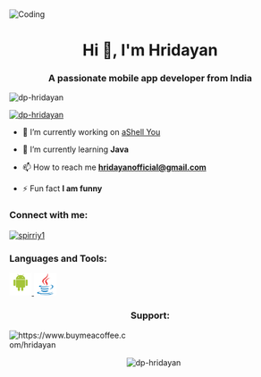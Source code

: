 <img align="center" alt="Coding" width="400" src="https://camo.githubusercontent.com/7de37139d0b4c1ce40865e799b446c0e963a3dd8fb68d239707237c40604fa3d/68747470733a2f2f63646e2e6472696262626c652e636f6d2f75736572732f3733303730332f73637265656e73686f74732f363538313234332f6176656e746f2e676966">

<h1 align="center">Hi 👋, I'm Hridayan</h1>
<h3 align="center">A passionate mobile app developer from India</h3>

<p align="left"> <img src="https://komarev.com/ghpvc/?username=dp-hridayan&label=Profile%20views&color=0e75b6&style=flat" alt="dp-hridayan" /> </p>

<p align="left"> <a href="https://github.com/ryo-ma/github-profile-trophy"><img src="https://github-profile-trophy.vercel.app/?username=dp-hridayan" alt="dp-hridayan" /></a> </p>

- 🔭 I’m currently working on [aShell You](https://github.com/DP-Hridayan/aShellYou)

- 🌱 I’m currently learning **Java**

- 📫 How to reach me **hridayanofficial@gmail.com**

- ⚡ Fun fact **I am funny**

<h3 align="left">Connect with me:</h3>
<p align="left">
<a href="https://twitter.com/spirriy1" target="blank"><img align="center" src="https://raw.githubusercontent.com/rahuldkjain/github-profile-readme-generator/master/src/images/icons/Social/twitter.svg" alt="spirriy1" height="30" width="40" /></a>
</p>

<h3 align="left">Languages and Tools:</h3>
<p align="left"> <a href="https://developer.android.com" target="_blank" rel="noreferrer"> <img src="https://raw.githubusercontent.com/devicons/devicon/master/icons/android/android-original-wordmark.svg" alt="android" width="40" height="40"/> </a> <a href="https://www.java.com" target="_blank" rel="noreferrer"> <img src="https://raw.githubusercontent.com/devicons/devicon/master/icons/java/java-original.svg" alt="java" width="40" height="40"/> </a> </p>

<h3 align="center">Support:</h3>
<p><a href="https://www.buymeacoffee.com/hridayan"> <img align="left" src="https://cdn.buymeacoffee.com/buttons/v2/default-yellow.png" height="50" width="210" alt="https://www.buymeacoffee.com/hridayan" /></a></p><br><br>

<p><img align="center" src="https://github-readme-streak-stats.herokuapp.com/?user=dp-hridayan&" alt="dp-hridayan" /></p>
